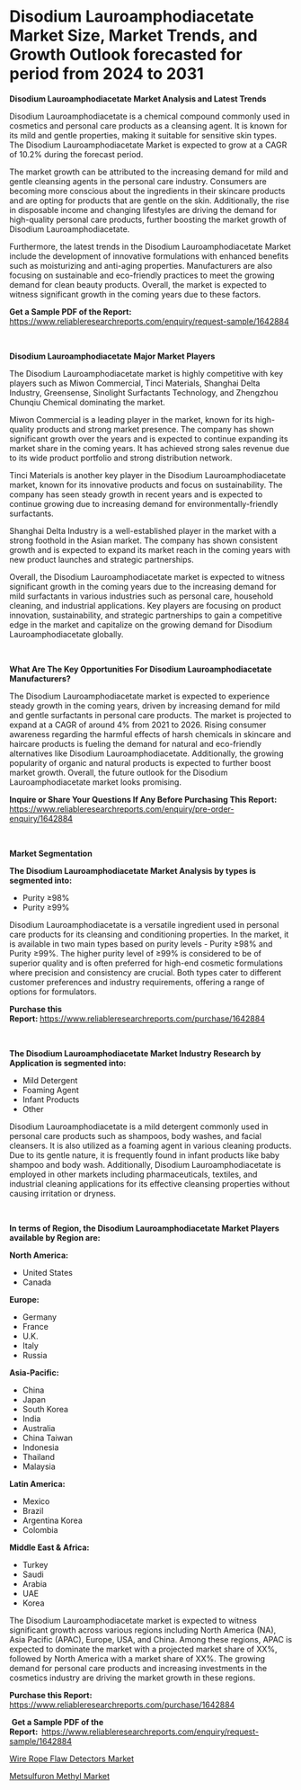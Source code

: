 <p><h1>Disodium Lauroamphodiacetate Market Size, Market Trends, and Growth Outlook forecasted for period from 2024 to 2031</h1></p><p><strong>Disodium Lauroamphodiacetate Market Analysis and Latest Trends</strong></p>
<p><p>Disodium Lauroamphodiacetate is a chemical compound commonly used in cosmetics and personal care products as a cleansing agent. It is known for its mild and gentle properties, making it suitable for sensitive skin types. The Disodium Lauroamphodiacetate Market is expected to grow at a CAGR of 10.2% during the forecast period. </p><p>The market growth can be attributed to the increasing demand for mild and gentle cleansing agents in the personal care industry. Consumers are becoming more conscious about the ingredients in their skincare products and are opting for products that are gentle on the skin. Additionally, the rise in disposable income and changing lifestyles are driving the demand for high-quality personal care products, further boosting the market growth of Disodium Lauroamphodiacetate.</p><p>Furthermore, the latest trends in the Disodium Lauroamphodiacetate Market include the development of innovative formulations with enhanced benefits such as moisturizing and anti-aging properties. Manufacturers are also focusing on sustainable and eco-friendly practices to meet the growing demand for clean beauty products. Overall, the market is expected to witness significant growth in the coming years due to these factors.</p></p>
<p><strong>Get a Sample PDF of the Report:&nbsp;</strong> <a href="https://www.reliableresearchreports.com/enquiry/request-sample/1642884">https://www.reliableresearchreports.com/enquiry/request-sample/1642884</a></p>
<p>&nbsp;</p>
<p><strong>Disodium Lauroamphodiacetate Major Market Players</strong></p>
<p><p>The Disodium Lauroamphodiacetate market is highly competitive with key players such as Miwon Commercial, Tinci Materials, Shanghai Delta Industry, Greensense, Sinolight Surfactants Technology, and Zhengzhou Chunqiu Chemical dominating the market. </p><p>Miwon Commercial is a leading player in the market, known for its high-quality products and strong market presence. The company has shown significant growth over the years and is expected to continue expanding its market share in the coming years. It has achieved strong sales revenue due to its wide product portfolio and strong distribution network.</p><p>Tinci Materials is another key player in the Disodium Lauroamphodiacetate market, known for its innovative products and focus on sustainability. The company has seen steady growth in recent years and is expected to continue growing due to increasing demand for environmentally-friendly surfactants.</p><p>Shanghai Delta Industry is a well-established player in the market with a strong foothold in the Asian market. The company has shown consistent growth and is expected to expand its market reach in the coming years with new product launches and strategic partnerships.</p><p>Overall, the Disodium Lauroamphodiacetate market is expected to witness significant growth in the coming years due to the increasing demand for mild surfactants in various industries such as personal care, household cleaning, and industrial applications. Key players are focusing on product innovation, sustainability, and strategic partnerships to gain a competitive edge in the market and capitalize on the growing demand for Disodium Lauroamphodiacetate globally.</p></p>
<p>&nbsp;</p>
<p><strong>What Are The Key Opportunities For Disodium Lauroamphodiacetate Manufacturers?</strong></p>
<p><p>The Disodium Lauroamphodiacetate market is expected to experience steady growth in the coming years, driven by increasing demand for mild and gentle surfactants in personal care products. The market is projected to expand at a CAGR of around 4% from 2021 to 2026. Rising consumer awareness regarding the harmful effects of harsh chemicals in skincare and haircare products is fueling the demand for natural and eco-friendly alternatives like Disodium Lauroamphodiacetate. Additionally, the growing popularity of organic and natural products is expected to further boost market growth. Overall, the future outlook for the Disodium Lauroamphodiacetate market looks promising.</p></p>
<p><strong>Inquire or Share Your Questions If Any Before Purchasing This Report:</strong> <a href="https://www.reliableresearchreports.com/enquiry/pre-order-enquiry/1642884">https://www.reliableresearchreports.com/enquiry/pre-order-enquiry/1642884</a></p>
<p>&nbsp;</p>
<p><strong>Market Segmentation</strong></p>
<p><strong>The Disodium Lauroamphodiacetate Market Analysis by types is segmented into:</strong></p>
<p><ul><li>Purity ≥98%</li><li>Purity ≥99%</li></ul></p>
<p><p>Disodium Lauroamphodiacetate is a versatile ingredient used in personal care products for its cleansing and conditioning properties. In the market, it is available in two main types based on purity levels - Purity ≥98% and Purity ≥99%. The higher purity level of ≥99% is considered to be of superior quality and is often preferred for high-end cosmetic formulations where precision and consistency are crucial. Both types cater to different customer preferences and industry requirements, offering a range of options for formulators.</p></p>
<p><strong>Purchase this Report:&nbsp;</strong><a href="https://www.reliableresearchreports.com/purchase/1642884">https://www.reliableresearchreports.com/purchase/1642884</a></p>
<p>&nbsp;</p>
<p><strong>The Disodium Lauroamphodiacetate Market Industry Research by Application is segmented into:</strong></p>
<p><ul><li>Mild Detergent</li><li>Foaming Agent</li><li>Infant Products</li><li>Other</li></ul></p>
<p><p>Disodium Lauroamphodiacetate is a mild detergent commonly used in personal care products such as shampoos, body washes, and facial cleansers. It is also utilized as a foaming agent in various cleaning products. Due to its gentle nature, it is frequently found in infant products like baby shampoo and body wash. Additionally, Disodium Lauroamphodiacetate is employed in other markets including pharmaceuticals, textiles, and industrial cleaning applications for its effective cleansing properties without causing irritation or dryness.</p></p>
<p>&nbsp;</p>
<p><strong>In terms of Region, the Disodium Lauroamphodiacetate Market Players available by Region are:</strong></p>
<p>
    <p> <strong> North America: </strong>
        <ul>
            <li>United States</li>
            <li>Canada</li>
        </ul>
        </p> 
    <p> <strong> Europe: </strong>
        <ul>
            <li>Germany</li>
            <li>France</li>
            <li>U.K.</li>
            <li>Italy</li>
            <li>Russia</li>
        </ul>
        </p> 
    <p> <strong> Asia-Pacific: </strong>
        <ul>
            <li>China</li>
            <li>Japan</li>
            <li>South Korea</li>
            <li>India</li>
            <li>Australia</li>
            <li>China Taiwan</li>
            <li>Indonesia</li>
            <li>Thailand</li>
            <li>Malaysia</li>
        </ul>
        </p> 
    <p> <strong> Latin America: </strong>
        <ul>
            <li>Mexico</li>
            <li>Brazil</li>
            <li>Argentina Korea</li>
            <li>Colombia</li>
        </ul>
        </p> 
    <p> <strong> Middle East & Africa: </strong>
        <ul>
            <li>Turkey</li>
            <li>Saudi</li>
            <li>Arabia</li>
            <li>UAE</li>
            <li>Korea</li>
        </ul>
    </p>
    </p>
<p><p>The Disodium Lauroamphodiacetate market is expected to witness significant growth across various regions including North America (NA), Asia Pacific (APAC), Europe, USA, and China. Among these regions, APAC is expected to dominate the market with a projected market share of XX%, followed by North America with a market share of XX%. The growing demand for personal care products and increasing investments in the cosmetics industry are driving the market growth in these regions.</p></p>
<p><strong>Purchase this Report: </strong><a href="https://www.reliableresearchreports.com/purchase/1642884">https://www.reliableresearchreports.com/purchase/1642884</a></p>
<p>&nbsp;<strong>Get a Sample PDF of the Report:&nbsp;&nbsp;</strong><a href="https://www.reliableresearchreports.com/enquiry/request-sample/1642884">https://www.reliableresearchreports.com/enquiry/request-sample/1642884</a></p>
<p><strong></strong></p>
<p><p><a href="https://summer-dogwood-3e9.notion.site/Wire-Rope-Flaw-Detectors-Market-Size-Market-Trends-and-Growth-Outlook-forecasted-for-period-from-2-20fd5d0a01cf48be876da873dbe9fd27">Wire Rope Flaw Detectors Market</a></p><p><a href="https://github.com/Sherrillcrooksxa8i18ucf2m/Market-Research-Report-List-1/blob/main/metsulfuron-methyl-market.md">Metsulfuron Methyl Market</a></p></p>